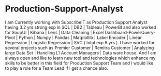 # Production-Support-Analyst
I am Currently working with SubscribeIT as Production Support Analyst having 3.2 yrs strong exp in SQL | DB2 | Tableau | PowerBI and also worked for SoupUI | Kibana | Lens | Data Cleaning | Excel Dashboard-PowerQuery-Pivot | Python | Numpy | Pandas | Matplotlib | Label Encoder | Linear Regression | Logistic Regression | SVC ( total exp 6 yrs ).
I have worked for several projects such as Premier Customer | Remitra Customer | Analyzing large Data Set | Handling L1 Account Managers | Data ware house.
And I am always open and like to learn new tool and technologies which enhance my skills to be better in this field for Production Support Team and I would like to play a role for a Team Lead if I get a chance also.
